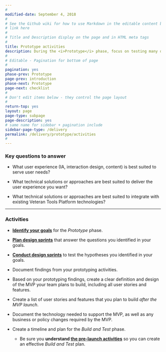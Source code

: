 ```yaml
---
#
modified-date: September 4, 2018
#
# See the Github wiki for how to use Markdown in the editable content below:
# link here
#
# Title and Description display on the page and in HTML meta tags
#
title: Prototype activities
description: During the <i>Prototype</i> phase, focus on testing many different approaches with real users before you start building the real service.
#
# Editable - Pagination for bottom of page
#
pagination: yes
phase-prev: Prototype
page-prev: introduction
phase-next: Prototype
page-next: checklist
#
# Don't edit items below - they control the page layout
#
return-top: yes
layout: page
page-type: subpage
page-description: yes
# same name for sidebar + pagination include
sidebar-page-type: /delivery
permalink: /delivery/prototype/activities
#
---
```


### Key questions to answer

* What user experience (IA, interaction design, content) is best suited to serve user needs?

* What technical solutions or approaches are best suited to deliver the user experience you want?

* What technical solutions or approaches are best suited to integrate with existing Veteran Tools Platform technologies?

<hr>

### Activities

* **[Identify your goals]({{site.baseurl}}/resources/more/prototype-activities#identify-your-goals)** for the *Prototype* phase.

* **[Plan design sprints]({{site.baseurl}}/resources/more/prototype-activities#plan-your-design-sprints)** that answer the questions you identified in your goals.

* **[Conduct design sprints]({{site.baseurl}}/resources/more/prototype-activities#conduct-a-design-sprint)** to test the hypotheses you identified in your goals.

* Document findings from your prototyping activities.

* Based on your prototyping findings, create a clear definition and design of the MVP your team plans to build, including all user stories and features.

* Create a list of user stories and features that you plan to build *after the MVP launch*.

* Document the technology needed to support the MVP, as well as any business or policy changes required by the MVP.

* Create a timeline and plan for the *Build and Test* phase.
  * Be sure you **understand [the pre-launch activities]({{site.baseurl}}/delivery/build-and-test/activities#pre-launch-activities)** so you can create an effective *Build and Test* plan.
<br/>
